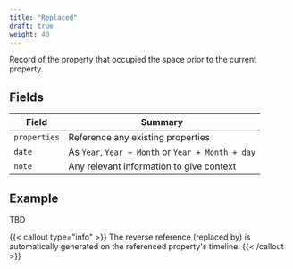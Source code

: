 ```yaml
---
title: "Replaced"
draft: true
weight: 40
---
```


Record of the property that occupied the space prior to the current property.

## Fields

| Field         | Summary                     		    |
| ------------- | ------------------------------------- |
| `properties`   | Reference any existing properties    |
| `date`   | As `Year`, `Year + Month` or `Year + Month + day`     |
| `note`  	| Any relevant information to give context    |


## Example

TBD

{{< callout type="info" >}}
The reverse reference (replaced by) is automatically generated on the referenced property's timeline.
{{< /callout >}}